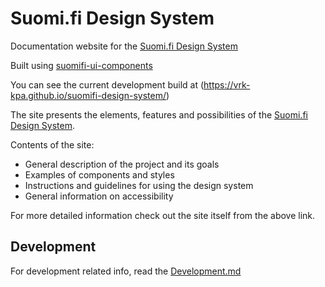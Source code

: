 # Suomi.fi Design System

Documentation website for the [Suomi.fi Design System](https://vrk-kpa.github.io/suomifi-design-system/)

Built using [suomifi-ui-components](https://github.com/vrk-kpa/suomifi-ui-components)

You can see the current development build at (https://vrk-kpa.github.io/suomifi-design-system/)

The site presents the elements, features and possibilities of the [Suomi.fi Design System](https://vrk-kpa.github.io/suomifi-design-system/).

Contents of the site:

- General description of the project and its goals
- Examples of components and styles
- Instructions and guidelines for using the design system
- General information on accessibility

For more detailed information check out the site itself from the above link.

## Development

For development related info, read the [Development.md](DEVELOPMENT.md)
